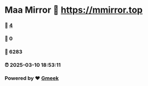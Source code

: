 # Maa Mirror :link: https://mmirror.top 
### :page_facing_up: [4](https://mmirror.top/tag.html) 
### :speech_balloon: 0 
### :hibiscus: 6283 
### :alarm_clock: 2025-03-10 18:53:11 
### Powered by :heart: [Gmeek](https://github.com/Meekdai/Gmeek)

